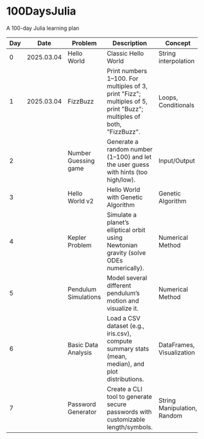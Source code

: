 # 100DaysJulia

A 100-day Julia learning plan

| Day | Date       | Problem              | Description                                                                                                         | Concept                     | References | ✅ |
|-----|------------|----------------------|---------------------------------------------------------------------------------------------------------------------|-----------------------------|------------|---|
| 0   | 2025.03.04 | Hello World          | Classic Hello World                                                                                                 | String interpolation        |            | ✅ |
| 1   | 2025.03.04 | FizzBuzz             | Print numbers 1–100. For multiples of 3, print "Fizz"; multiples of 5, print "Buzz"; multiples of both, "FizzBuzz". | Loops, Conditionals         |            | ✅ |
| 2   |            | Number Guessing game | Generate a random number (1–100) and let the user guess with hints (too high/low).                                  | Input/Output                |            |   |
| 3   |            | Hello World v2       | Hello World with Genetic Algorithm                                                                                  | Genetic Algorithm           |            |   |
| 4   |            | Kepler Problem       | Simulate a planet’s elliptical orbit using Newtonian gravity (solve ODEs numerically).                              | Numerical Method            |            |   |
| 5   |            | Pendulum Simulations | Model several different pendulum’s motion and visualize it.                                                         | Numerical Method            |            |   |
| 6   |            | Basic Data Analysis  | Load a CSV dataset (e.g., iris.csv), compute summary stats (mean, median), and plot distributions.                  | DataFrames, Visualization   |            |   |
| 7   |            | Password Generator   | Create a CLI tool to generate secure passwords with customizable length/symbols.                                    | String Manipulation, Random |            |   |
